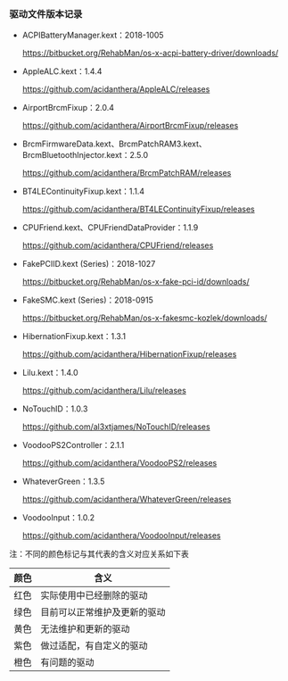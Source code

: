 ### 驱动文件版本记录



- ACPIBatteryManager.kext：2018-1005

  https://bitbucket.org/RehabMan/os-x-acpi-battery-driver/downloads/

  

- AppleALC.kext：1.4.4

  https://github.com/acidanthera/AppleALC/releases

  

- AirportBrcmFixup：2.0.4

  https://github.com/acidanthera/AirportBrcmFixup/releases

  

- BrcmFirmwareData.kext、BrcmPatchRAM3.kext、BrcmBluetoothInjector.kext：2.5.0

  https://github.com/acidanthera/BrcmPatchRAM/releases

  

- BT4LEContinuityFixup.kext：1.1.4

  https://github.com/acidanthera/BT4LEContinuityFixup/releases

  

- CPUFriend.kext、CPUFriendDataProvider：1.1.9

  https://github.com/acidanthera/CPUFriend/releases

  

- FakePCIID.kext (Series)：2018-1027

  https://bitbucket.org/RehabMan/os-x-fake-pci-id/downloads/

  

- FakeSMC.kext (Series)：2018-0915

  https://bitbucket.org/RehabMan/os-x-fakesmc-kozlek/downloads/

  

- HibernationFixup.kext：1.3.1

  https://github.com/acidanthera/HibernationFixup/releases

  

- Lilu.kext：1.4.0

  https://github.com/acidanthera/Lilu/releases

  

- NoTouchID：1.0.3

  https://github.com/al3xtjames/NoTouchID/releases

  

- VoodooPS2Controller：2.1.1

  https://github.com/acidanthera/VoodooPS2/releases

  

- WhateverGreen：1.3.5

  https://github.com/acidanthera/WhateverGreen/releases



- VoodooInput：1.0.2

  https://github.com/acidanthera/VoodooInput/releases



注：不同的颜色标记与其代表的含义对应关系如下表

| 颜色 | 含义                         |
| ---- | ---------------------------- |
| 红色 | 实际使用中已经删除的驱动     |
| 绿色 | 目前可以正常维护及更新的驱动 |
| 黄色 | 无法维护和更新的驱动         |
| 紫色 | 做过适配，有自定义的驱动     |
| 橙色 | 有问题的驱动                 |

